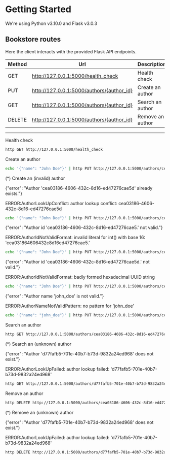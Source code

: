 # Getting Started

We're using Python v3.10.0 and Flask v3.0.3

## Bookstore routes

Here the client interacts with the provided Flask API endpoints.

| Method | Url                                       | Description      |
|--------|-------------------------------------------|------------------|
| GET    | http://127.0.0.1:5000/health_check        | Health check     |
| PUT    | http://127.0.0.1:5000/authors/{author_id} | Create an author |
| GET    | http://127.0.0.1:5000/authors/{author_id} | Search an author |
| DELETE | http://127.0.0.1:5000/authors/{author_id} | Remove an author |

---

Health check
```bash
http GET http://127.0.0.1:5000/health_check
```

Create an author
```bash
echo '{"name": "John Doe"}' | http PUT http://127.0.0.1:5000/authors/cea03186-4606-432c-8d16-ed47276cae5d
```

(*) Create an (invalid) author

{"error": "Author 'cea03186-4606-432c-8d16-ed47276cae5d' already exists."}

ERROR:AuthorLookUpConflict: author lookup conflict: cea03186-4606-432c-8d16-ed47276cae5d
```bash
echo '{"name": "John Doe"}' | http PUT http://127.0.0.1:5000/authors/cea03186-4606-432c-8d16-ed47276cae5d
```
{"error": "Author id 'cea03186-4606-432c-8d16-ed47276cae5.' not valid."}

ERROR:AuthorIdNotValidFormat: invalid literal for int() with base 16: 'cea031864606432c8d16ed47276cae5.'
```bash
echo '{"name": "John Doe"}' | http PUT http://127.0.0.1:5000/authors/cea03186-4606-432c-8d16-ed47276cae5.
```
{"error": "Author id 'cea03186-4606-432c-8d16-ed47276cae5d.' not valid."}

ERROR:AuthorIdNotValidFormat: badly formed hexadecimal UUID string
```bash
echo '{"name": "John Doe"}' | http PUT http://127.0.0.1:5000/authors/cea03186-4606-432c-8d16-ed47276cae5d.
```
{"error": "Author name 'john_doe' is not valid."}

ERROR:AuthorNameNotValidPattern: no pattern for 'john_doe'
```bash
echo '{"name": "john_doe"}' | http PUT http://127.0.0.1:5000/authors/cea03186-4606-432c-8d16-ed47276cae5d
```

Search an author
```bash
http GET http://127.0.0.1:5000/authors/cea03186-4606-432c-8d16-ed47276cae5d
```

(*) Search an (unknown) author

{"error": "Author 'd77fafb5-701e-40b7-b73d-9832a24ed968' does not exist."}

ERROR:AuthorLookUpFailed: author lookup failed: 'd77fafb5-701e-40b7-b73d-9832a24ed968'
```bash
http GET http://127.0.0.1:5000/authors/d77fafb5-701e-40b7-b73d-9832a24ed968
```

Remove an author
```bash
http DELETE http://127.0.0.1:5000/authors/cea03186-4606-432c-8d16-ed47276cae5d
```

(*) Remove an (unknown) author

{"error": "Author 'd77fafb5-701e-40b7-b73d-9832a24ed968' does not exist."}

ERROR:AuthorLookUpFailed: author lookup failed: 'd77fafb5-701e-40b7-b73d-9832a24ed968'
```bash
http DELETE http://127.0.0.1:5000/authors/d77fafb5-701e-40b7-b73d-9832a24ed968
```
